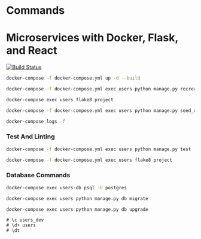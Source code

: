 # Commands

# Microservices with Docker, Flask, and React

[![Build Status](https://travis-ci.com/icruzr93/microservices-ulearning.svg?token=yymzpcbz5E6PUXJj9jfT&branch=master)](https://travis-ci.com/icruzr93/microservices-ulearning)

```sh
docker-compose -f docker-compose.yml up -d --build
```

```sh
docker-compose -f docker-compose.yml exec users python manage.py recreate_db
```

```sh
docker-compose exec users flake8 project
```

```sh
docker-compose -f docker-compose.yml exec users python manage.py seed_db
```

```sh
docker-compose logs -f
```

### Test And Linting

```sh
docker-compose -f docker-compose.yml exec users python manage.py test
```

```sh
docker-compose -f docker-compose.yml exec users flake8 project
```

### Database Commands

```sh
docker-compose exec users-db psql -U postgres
```

```sh
docker-compose exec users python manage.py db migrate
```

```sh
docker-compose exec users python manage.py db upgrade
```

```
# \c users_dev
# \d+ users
# \dt
```
